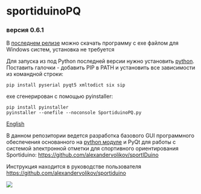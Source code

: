﻿# sportiduinoPQ

### версия 0.6.1

В [последнем релизе](https://github.com/alexandervolikov/SportiduinoPQ/releases) можно скачать программу с exe файлом для Windows систем, установка не требуется 

Для запуска из под Python последней версии нужно установить [python](https://www.python.org/). Поставить галочки - добавить PIP в PATH и установить все зависимости из командной строки:

```commandline
pip install pyserial pyqt5 xmltodict six sip
```

exe сгенерирован с помощью pyinstaller:

```commandline
pip install pyinstaller
pyinstaller --onefile --noconsole SportiduinoPQ.py
```

[English](https://github.com/alexandervolikov/SportiduinoPQ/blob/master/README.md)

В данном репозитории ведется разработка базового GUI программного обеспечения основанного на [python модуле](https://github.com/alexandervolikov/sportiduinoPython) и PyQt для работы с системой электронной отметки для спортивного ориентирования Sportiduino: https://github.com/alexandervolikov/sportIDuino

Инструкция находится в руководстве пользователя https://github.com/alexandervolikov/sportiduino

![](https://raw.githubusercontent.com/alexandervolikov/SportiduinoPQ/master/image/main1.JPG)